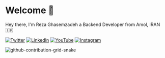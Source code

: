 # Welcome 👋

Hey there, I'm Reza Ghasemzadeh a Backend Developer from Amol, IRAN 🇮🇷

[![Twitter](https://img.shields.io/badge/Twitter-%231DA1F2.svg?logo=Twitter&logoColor=white)](https://twitter.com/rezaghz)  [![LinkedIn](https://img.shields.io/badge/LinkedIn-%230077B5.svg?logo=linkedin&logoColor=white)](https://linkedin.com/in/rezaghz)  [![YouTube](https://img.shields.io/badge/YouTube-%23FF0000.svg?logo=YouTube&logoColor=white)](https://youtube.com/c/rezaghz) [![Instagram](https://img.shields.io/badge/Instagram-%23E4405F.svg?logo=Instagram&logoColor=white)](https://instagram.com/rezaghz_)

![github-contribution-grid-snake](https://user-images.githubusercontent.com/36597017/175088578-10e9f2b7-2d55-4561-bd74-ccb8120260f3.svg)

